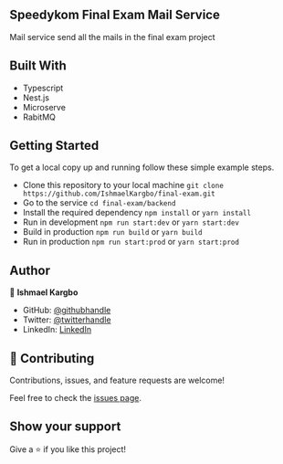 ## Speedykom Final Exam Mail Service

Mail service send all the mails in the final exam project

## Built With

- Typescript
- Nest.js
- Microserve
- RabitMQ

## Getting Started

To get a local copy up and running follow these simple example steps.

- Clone this repository to your local machine
  `git clone https://github.com/IshmaelKargbo/final-exam.git`
- Go to the service
  `cd final-exam/backend`
- Install the required dependency
  `npm install` or `yarn install`
- Run in development
  `npm run start:dev` or `yarn start:dev`
- Build in production
  `npm run build` or `yarn build`
- Run in production
  `npm run start:prod` or `yarn start:prod`

## Author

👤 **Ishmael Kargbo**

- GitHub: [@githubhandle](https://github.com/ishmaelkargbo)
- Twitter: [@twitterhandle](https://twitter.com/ishodev)
- LinkedIn: [LinkedIn](https://www.linkedin.com/in/ishmael-kargbo-503660169)

## 🤝 Contributing

Contributions, issues, and feature requests are welcome!

Feel free to check the [issues page](https://github.com/IshmaelKargbo/fix-exam/issues).

## Show your support

Give a ⭐️ if you like this project!
